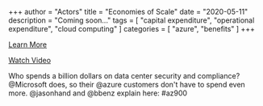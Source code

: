 +++
author = "Actors"
title = "Economies of Scale"
date = "2020-05-11"
description = "Coming soon..."
tags = [
    "capital expenditure",
    "operational expenditure",
    "cloud computing"
]
categories = [
    "azure",
    "benefits"
]
+++

[Learn More](https://docs.microsoft.com/learn/modules/principles-cloud-computing/3c-capex-vs-opex?WT.mc_id=snackable-social-cxa)

[Watch Video](https://twitter.com/i/status/1258411264532901892)

Who spends a billion dollars on data center security and compliance?  @Microsoft does, so their @azure customers don't have to spend even more.  @jasonhand and @bbenz explain here: #az900